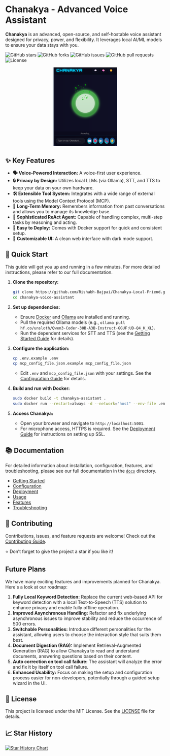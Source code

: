 # Chanakya - Advanced Voice Assistant

**Chanakya** is an advanced, open-source, and self-hostable voice assistant designed for privacy, power, and flexibility. It leverages local AI/ML models to ensure your data stays with you.



![GitHub stars](https://img.shields.io/github/stars/Rishabh-Bajpai/Chanakya-Local-Friend?style=flat-square) ![GitHub forks](https://img.shields.io/github/forks/Rishabh-Bajpai/Chanakya-Local-Friend?style=flat-square) ![GitHub issues](https://img.shields.io/github/issues/Rishabh-Bajpai/Chanakya-Local-Friend?style=flat-square) ![GitHub pull requests](https://img.shields.io/github/issues-pr/Rishabh-Bajpai/Chanakya-Local-Friend?style=flat-square) ![License](https://img.shields.io/github/license/Rishabh-Bajpai/Chanakya-Local-Friend?style=flat-square)

<div align="center">   <img src="./docs/resource/demo.png" alt="demo" width="200"/> </div>

## ✨ Key Features

- **🗣️ Voice-Powered Interaction:** A voice-first user experience.
- **🔒 Privacy by Design:** Utilizes local LLMs (via Ollama), STT, and TTS to keep your data on your own hardware.
- **🛠️ Extensible Tool System:** Integrates with a wide range of external tools using the Model Context Protocol (MCP).
- **🧠 Long-Term Memory:** Remembers information from past conversations and allows you to manage its knowledge base.
- **🤖 Sophisticated ReAct Agent:** Capable of handling complex, multi-step tasks by reasoning and acting.
- **🚀 Easy to Deploy:** Comes with Docker support for quick and consistent setup.
- **🎨 Customizable UI:** A clean web interface with dark mode support.

## 🚀 Quick Start

This guide will get you up and running in a few minutes. For more detailed instructions, please refer to our full documentation.

1. **Clone the repository:**
   
   ```bash
   git clone https://github.com/Rishabh-Bajpai/Chanakya-Local-Friend.git
   cd chanakya-voice-assistant
   ```
2. **Set up dependencies:**
   
   - Ensure [Docker](https://www.docker.com/) and [Ollama](https://ollama.com/) are installed and running.
   - Pull the required Ollama models (e.g., `ollama pull hf.co/unsloth/Qwen3-Coder-30B-A3B-Instruct-GGUF:UD-Q4_K_XL`).
   - Run the dependent services for STT and TTS (see the [Getting Started Guide](./docs/getting-started.md) for details).
3. **Configure the application:**
   
   ```bash
   cp .env.example .env
   cp mcp_config_file.json.example mcp_config_file.json
   ```
   
   - Edit `.env` and `mcp_config_file.json` with your settings. See the [Configuration Guide](./docs/configuration.md) for details.
4. **Build and run with Docker:**
   
   ```bash
   sudo docker build -t chanakya-assistant .
   sudo docker run --restart=always -d --network="host" --env-file .env --name chanakya chanakya-assistant
   ```
5. **Access Chanakya:**
   
   - Open your browser and navigate to `http://localhost:5001`.
   - For microphone access, HTTPS is required. See the [Deployment Guide](./docs/deployment.md) for instructions on setting up SSL.

## 📚 Documentation

For detailed information about installation, configuration, features, and troubleshooting, please see our full documentation in the [`docs`](./docs/index.md) directory.

- [Getting Started](./docs/getting-started.md)
- [Configuration](./docs/configuration.md)
- [Deployment](./docs/deployment.md)
- [Usage](./docs/usage.md)
- [Features](./docs/features.md)
- [Troubleshooting](./docs/troubleshooting.md)

## 🤝 Contributing

Contributions, issues, and feature requests are welcome!
Check out the [Contributing Guide](docs/contributing.md).

⭐ Don’t forget to give the project a star if you like it!


## Future Plans

We have many exciting features and improvements planned for Chanakya. Here's a look at our roadmap:

1. **Fully Local Keyword Detection:** Replace the current web-based API for keyword detection with a local Text-to-Speech (TTS) solution to enhance privacy and enable fully offline operation.
2. **Improved Asynchronous Handling:** Refactor and fix underlying asynchronous issues to improve stability and reduce the occurrence of 500 errors.
3. **Switchable Personalities:** Introduce different personalities for the assistant, allowing users to choose the interaction style that suits them best.
4. **Document Digestion (RAG):** Implement Retrieval-Augmented Generation (RAG) to allow Chanakya to read and understand documents, answering questions based on their content.
5. **Auto correction on tool call failure:** The assistant will analyze the error and fix it by itself on tool call failure.
6. **Enhanced Usability:** Focus on making the setup and configuration process easier for non-developers, potentially through a guided setup wizard in the UI.

## 📄 License

This project is licensed under the MIT License. See the [LICENSE](./docs/license.md) file for details.

## 📈 Star History

[![Star History Chart](https://api.star-history.com/svg?repos=Rishabh-Bajpai/Chanakya-Local-Friend&type=Date)](https://star-history.com/#Rishabh-Bajpai/Chanakya-Local-Friend&Date)

